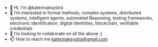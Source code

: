 - 👋 Hi, I’m @katerinaksystra
- 👀 I’m interested in formal methods, complex systems, distributed systems, intelligent agents, automated Reasoning, testing frameworks, electronic identification, digital identiities, blockchain, verifiable credentials
- 💞️ I’m looking to collaborate on all the above :)
- 📫 How to reach me katerinaksystra@gmail.com

<!---
katerinaksystra/katerinaksystra is a ✨ special ✨ repository because its `README.md` (this file) appears on your GitHub profile.
You can click the Preview link to take a look at your changes.
--->
